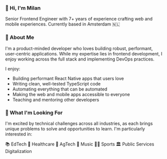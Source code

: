 ### 👋 Hi, I'm Milan

Senior Frontend Engineer with 7+ years of experience crafting web and mobile experiences. Currently based in Amsterdam 🇳🇱

### 🚀 About Me

I'm a product-minded developer who loves building robust, performant, user-centric applications. While my expertise lies in frontend development, I enjoy working across the full stack and implementing DevOps practices.

I enjoy:

- Building performant React Native apps that users love
- Writing clean, well-tested TypeScript code
- Automating everything that can be automated
- Making the web and mobile apps accessible to everyone
- Teaching and mentoring other developers

### 🎯 What I'm Looking For
I'm excited by technical challenges across all industries, as each brings unique problems to solve and opportunities to learn. I'm particularly interested in:

📚 EdTech
🏥 Healthcare
🌱 AgTech
🎵 Music
🏃‍♂️ Sports
🏛️ Public Services Digitalization
